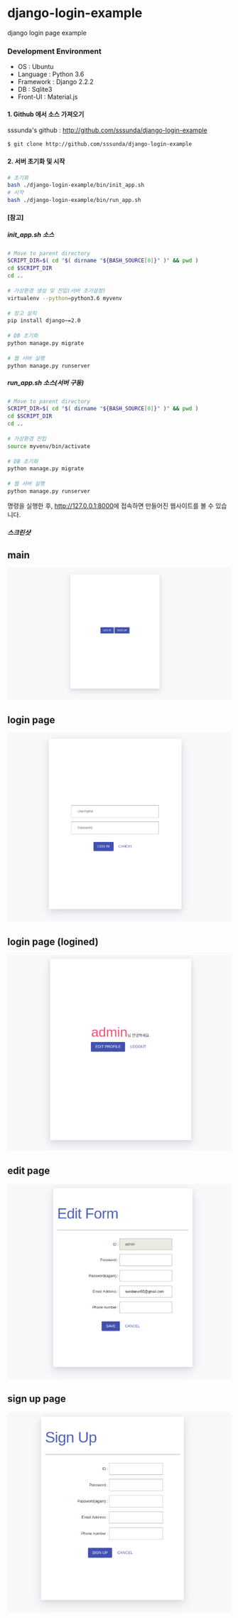 # django-login-example
django login page example


### Development Environment
- OS : Ubuntu
- Language : Python 3.6
- Framework : Django 2.2.2
- DB : Sqlite3
- Front-UI : Material.js


#### 1. Github 에서 소스 가져오기
sssunda's github : <http://github.com/sssunda/django-login-example>


```bash
$ git clone http://github.com/sssunda/django-login-example
```


#### 2. 서버 초기화 및 시작


```bash
# 초기화
bash ./django-login-example/bin/init_app.sh
# 시작
bash ./django-login-example/bin/run_app.sh
```

#### [참고]
##### init_app.sh 소스

```bash
# Move to parent directory
SCRIPT_DIR=$( cd "$( dirname "${BASH_SOURCE[0]}" )" && pwd )
cd $SCRIPT_DIR
cd ..

# 가상환경 생성 및 진입(서버 초기설정) 
virtualenv --python=python3.6 myvenv

# 장고 설치
pip install django~=2.0

# DB 초기화
python manage.py migrate

# 웹 서버 실행
python manage.py runserver
```

##### run_app.sh 소스(서버 구동)

```bash
# Move to parent directory
SCRIPT_DIR=$( cd "$( dirname "${BASH_SOURCE[0]}" )" && pwd )
cd $SCRIPT_DIR
cd ..

# 가상환경 진입
source myvenv/bin/activate

# DB 초기화
python manage.py migrate

# 웹 서버 실행
python manage.py runserver
```

명령을 실행한 후, <http://127.0.0.1:8000>에 접속하면 만들어진 웹사이트를 볼 수 있습니다.


##### 스크린샷
main
-----
![main_page](./img/main_page.png)


login page
-----
![login_page](./img/login_page.png)


login page (logined)
-----
![logined_page](./img/loggined_page.png)


edit page
-----
![edit_page](./img/edit_page.png)


sign up page
-----
![sign_up_page](./img/sign_up_page.png) 
